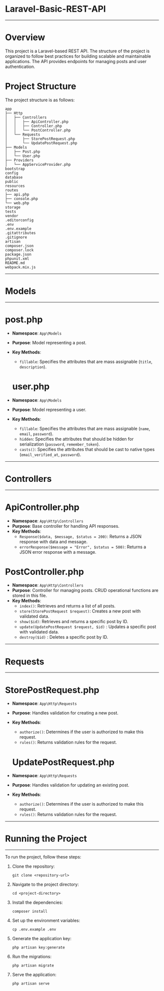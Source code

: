 # Laravel-Basic-REST-API
---
# Overview
This project is a Laravel-based REST API. The structure of the project is organized to follow best practices for building scalable and maintainable applications. The API provides endpoints for managing posts and user authentication.

# Project Structure
The project structure is as follows:

```
app
├── Http
│   ├── Controllers
│   │   ├── ApiController.php
│   │   ├── Controller.php
│   │   └── PostController.php
│   └── Requests
│       ├── StorePostRequest.php
│       └── UpdatePostRequest.php
├── Models
│   ├── Post.php
│   └── User.php
├── Providers
│   └── AppServiceProvider.php
bootstrap
config
database
public
resources
routes
├── api.php
├── console.php
└── web.php
storage
tests
vendor
.editorconfig
.env
.env.example
.gitattributes
.gitignore
artisan
composer.json
composer.lock
package.json
phpunit.xml
README.md
webpack.mix.js

```

---
# Models
---
   # post.php
- **Namespace**: `App\Models`
- **Purpose**: Model representing a post.
- **Key Methods**:
   - `fillable`: Specifies the attributes that are mass assignable (`title`, `description`).

   # user.php
- **Namespace**: `App\Models`
- **Purpose**: Model representing a user.
- **Key Methods**:
   - `fillable`: Specifies the attributes that are mass assignable (`name`, `email`, `password`).
   - `hidden`: Specifies the attributes that should be hidden for serialization (`password`, `remember_token`).
   - `casts()`: Specifies the attributes that should be cast to native types (`email_verified_at`, `password`).
---


# Controllers
---
# ApiController.php
- **Namespace**: `App\Http\Controllers`
- **Purpose**: Base controller for handling API responses.
- **Key Methods**:
   - `Response($data, $message, $status = 200)`: Returns a JSON response with data and message.
   - `errorResponse($message = "Error", $status = 500)`: Returns a JSON error response with a message.

# PostController.php
- **Namespace**: `App\Http\Controllers`
- **Purpose**: Controller for managing posts. CRUD operational functions are stored in this file.
- **Key Methods**:
   - `index()`: Retrieves and returns a list of all posts.
   - `store(StorePostRequest $request)`: Creates a new post with validated data.
   - `show($id)`: Retrieves and returns a specific post by ID.
   - `update(UpdatePostRequest $request, $id)` : Updates a specific post with validated data.
   - `destroy($id)` : Deletes a specific post by ID.
---


# Requests
---
     
  # StorePostRequest.php
- **Namespace**: `App\Http\Requests`
- **Purpose**: Handles validation for creating a new post.
- **Key Methods**:
   - `authorize()`: Determines if the user is authorized to make this request.
   - `rules()`: Returns validation rules for the request.

  # UpdatePostRequest.php
- **Namespace**: `App\Http\Requests`
- **Purpose**: Handles validation for updating an existing post.
- **Key Methods**:
   - `authorize()`: Determines if the user is authorized to make this request.
   - `rules()`: Returns validation rules for the request.

  
---

# Running the Project
---
To run the project, follow these steps:

1. Clone the repository:
   ```
   git clone <repository-url>
   ```
2. Navigate to the project directory:
   ```
   cd <project-directory>
   ```
3. Install the dependencies:
   ```
   composer install
   ```
4. Set up the environment variables:
   ```
   cp .env.example .env
   ```
5. Generate the application key:
   ```
   php artisan key:generate
   ```
6. Run the migrations:
   ```
   php artisan migrate
   ```
7. Serve the application:
   ```
   php artisan serve
   ```


